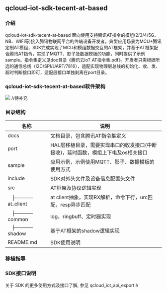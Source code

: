 ##  qcloud-iot-sdk-tecent-at-based 

### 介绍

qcloud-iot-sdk-tecent-at-based 面向使用支持腾讯AT指令的模组(2/3/4/5G、NB、WIFI等)接入腾讯物联网平台的终端设备开发者，典型应用场景为MCU+腾讯定制AT模组，SDK完成实现了MCU和模组数据交互的AT框架，并基于AT框架配合腾讯AT指令，实现了MQTT、影子及数据模板的功能，同时提供了示例sample。指令集定义见doc目录《腾讯云IoT AT指令集.pdf》。开发者只需根据所选的通信总线（I2C/SPI/UART/7816），适配实现物理层总线的初始化、收、发、超时判断接口即可，适配层接口单独剥离在port目录。

### qcloud-iot-sdk-tecent-at-based软件架构
![](https://i.imgur.com/E6qiUrO.jpg)
//待补充

### 目录结构

| 名称            | 说明 |
| ----            | ---- |
| docs            | 文档目录，包含腾讯AT指令集定义 |
| port            | HAL层移植目录，需要实现串口的收发接口(中断接收)，延时函数，模组上下电及os相关接口|
| sample          | 应用示例，示例使用MQTT、影子、数据模板的使用方式|
| include         | SDK对外头文件及设备信息配置头文件 |
| src             | AT框架及协议逻辑实现 |
|   ├───── at_client  | at client抽象，实现RX解析，命令下行，urc匹配，resp异步匹配|
|   	├───── common  |log、ringbuff、定时器实现|
|   	├───── shadow  |基于AT框架的shadow逻辑实现|
| README.md       | SDK使用说明 |

### 移植指导


### SDK接口说明
 关于 SDK 的更多使用方式及接口了解, 参见 qcloud_iot_api_export.h
